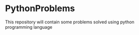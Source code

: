 # PythonProblems
This repository will contain some problems solved using python programming language
